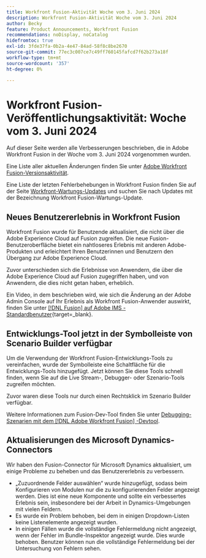 ```yaml
---
title: Workfront Fusion-Aktivität Woche vom 3. Juni 2024
description: Workfront Fusion-Aktivität Woche vom 3. Juni 2024
author: Becky
feature: Product Announcements, Workfront Fusion
recommendations: noDisplay, noCatalog
hidefromtoc: true
exl-id: 3fde37fa-0b2a-4e47-84ad-58f8c8be2670
source-git-commit: 77ec3c007ce7c49ff760145fafcd7f62b273a18f
workflow-type: tm+mt
source-wordcount: '357'
ht-degree: 0%

---
```


# Workfront Fusion-Veröffentlichungsaktivität: Woche vom 3. Juni 2024

Auf dieser Seite werden alle Verbesserungen beschrieben, die in Adobe Workfront Fusion in der Woche vom 3. Juni 2024 vorgenommen wurden.

Eine Liste aller aktuellen Änderungen finden Sie unter [Adobe Workfront Fusion-Versionsaktivität](/help/workfront-fusion/fusion-product-releases/fusion-release-activity.md).

Eine Liste der letzten Fehlerbehebungen in Workfront Fusion finden Sie auf der Seite [Workfront-Wartungs-Updates](https://experienceleague.adobe.com/docs/workfront-known-issues/releases/current-updates.html) und suchen Sie nach Updates mit der Bezeichnung Workfront Fusion-Wartungs-Update.

## Neues Benutzererlebnis in Workfront Fusion

Workfront Fusion wurde für Benutzende aktualisiert, die nicht über die Adobe Experience Cloud auf Fusion zugreifen. Die neue Fusion-Benutzeroberfläche bietet ein nahtloseres Erlebnis mit anderen Adobe-Produkten und erleichtert Ihren Benutzerinnen und Benutzern den Übergang zur Adobe Experience Cloud.

Zuvor unterschieden sich die Erlebnisse von Anwendern, die über die Adobe Experience Cloud auf Fusion zugegriffen haben, und von Anwendern, die dies nicht getan haben, erheblich.

Ein Video, in dem beschrieben wird, wie sich die Änderung an der Adobe Admin Console auf Ihr Erlebnis als Workfront Fusion-Anwender auswirkt, finden Sie unter [[!DNL Fusion] auf Adobe IMS - Standardbenutzer](https://video.tv.adobe.com/v/3412465/){target=_blank}.

## Entwicklungs-Tool jetzt in der Symbolleiste von Scenario Builder verfügbar

Um die Verwendung der Workfront Fusion-Entwicklungs-Tools zu vereinfachen, wurde der Symbolleiste eine Schaltfläche für die Entwicklungs-Tools hinzugefügt. Jetzt können Sie diese Tools schnell finden, wenn Sie auf die Live Stream-, Debugger- oder Szenario-Tools zugreifen möchten.

Zuvor waren diese Tools nur durch einen Rechtsklick im Szenario Builder verfügbar.

Weitere Informationen zum Fusion-Dev-Tool finden Sie unter [Debugging-Szenarien mit dem  [!DNL Adobe Workfront Fusion] -Devtool](/help/workfront-fusion/manage-scenarios/debug-a-scenario.md).

## Aktualisierungen des Microsoft Dynamics-Connectors

Wir haben den Fusion-Connector für Microsoft Dynamics aktualisiert, um einige Probleme zu beheben und das Benutzererlebnis zu verbessern.

* „Zuzuordnende Felder auswählen“ wurde hinzugefügt, sodass beim Konfigurieren von Modulen nur die zu konfigurierenden Felder angezeigt werden. Dies ist eine neue Komponente und sollte ein verbessertes Erlebnis sein, insbesondere bei der Arbeit in Dynamics-Umgebungen mit vielen Feldern.
* Es wurde ein Problem behoben, bei dem in einigen Dropdown-Listen keine Listenelemente angezeigt wurden.
* In einigen Fällen wurde die vollständige Fehlermeldung nicht angezeigt, wenn der Fehler im Bundle-Inspektor angezeigt wurde. Dies wurde behoben. Benutzer können nun die vollständige Fehlermeldung bei der Untersuchung von Fehlern sehen.
